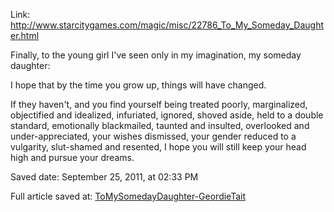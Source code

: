<div id="wikitext">

Link:
<http://www.starcitygames.com/magic/misc/22786_To_My_Someday_Daughter.html>

<div class="vspace">

</div>

<div class="round lrindent quote">

Finally, to the young girl I've seen only in my imagination, my someday
daughter:

I hope that by the time you grow up, things will have changed.

If they haven't, and you find yourself being treated poorly,
marginalized, objectified and idealized, infuriated, ignored, shoved
aside, held to a double standard, emotionally blackmailed, taunted and
insulted, overlooked and under-appreciated, your wishes dismissed, your
gender reduced to a vulgarity, slut-shamed and resented, I hope you will
still keep your head high and pursue your dreams.

</div>

Saved date: September 25, 2011, at 02:33 PM

Full article saved at:
[ToMySomedayDaughter-GeordieTait](http://wiki.tamouse.org?n=SavedArticles.ToMySomedayDaughter-GeordieTait?action=print)

</div>
